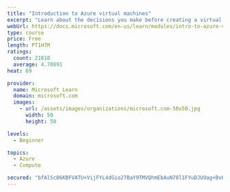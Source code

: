 ```yaml
---
title: "Introduction to Azure virtual machines"
excerpt: "Learn about the decisions you make before creating a virtual machine, the options to create and manage the VM, and the extensions and services you use to manage your VM."
webUrl: https://docs.microsoft.com/en-us/learn/modules/intro-to-azure-virtual-machines/
type: course
price: Free
length: PT1H7M
ratings:
  count: 21818
  average: 4.70891
heat: 69

provider:
  name: Microsoft Learn
  domain: microsoft.com
  images:
    - url: /assets/images/organizations/microsoft.com-50x50.jpg
      width: 50
      height: 50

levels:
  - Beginner

topics:
  - Azure
  - Compute

secured: "bfAlSc06KBFVATU+VijFYL4dGio27BaY9TMVQhmEbAuN78l1FYuDJU9ag+BvHElqBLAJ7AGmRfzBwe1XgChv9bI5fc0VkcnVn2zFnVasKhUgZ+fJMEf9evOagguEPnA+J9NpZEEZTFTyHu3ax4MECvv+8mYvKBQ3xHMRRRD2rDp2h6RP6kYr6VmLKJtiFEq97vDeKUL7dLh6GxhtnfOKG6/Eyh/zJ/CNMSCBivG/arzMRa1rBTkzpprVMfRzDECLkc79vV6W1Q+6vQp5qq5F1H69kAm5rDjBZ51v3b7l16ch/9AZ1tSxg0GMIxdqksbFm/Y/wOl95XMMPmESuqpp9AngrrAizYTmDgrMIp2OmmhfIgYtHFBbpkFk0pa4fAyoGPWHylXQ2hDW9m41obrjUvIshlXzEsBGUSeIJxrbf0iPrmiEJRjqyHyuyz4qURIw;Yp/wmiDBRjY39TLtgFiEaw=="
---
```



